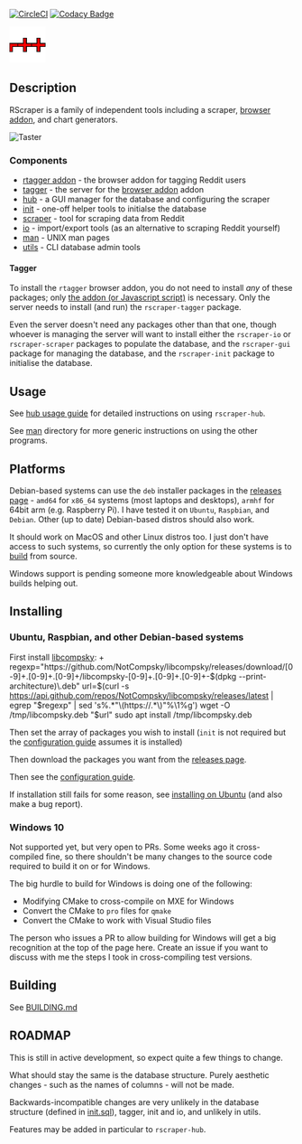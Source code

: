 [![CircleCI](https://circleci.com/gh/NotCompsky/rscraper.svg?style=svg)](https://circleci.com/gh/NotCompsky/rscraper)
[![Codacy Badge](https://api.codacy.com/project/badge/Grade/9ee8e250c8f842559559e7a509e80971)](https://www.codacy.com/app/NotCompsky/rscraper?utm_source=github.com&amp;utm_medium=referral&amp;utm_content=NotCompsky/rscraper&amp;utm_campaign=Badge_Grade)

![Icon](tagger/browser-addon/icons/64.png)

## Description

RScraper is a family of independent tools including a scraper, [browser addon](tagger), and chart generators.

![Taster](https://user-images.githubusercontent.com/30552567/60394819-d453d280-9b21-11e9-8dd9-323ae460b2bf.png)

### Components

*   [rtagger addon](tagger) - the browser addon for tagging Reddit users
*   [tagger](tagger) - the server for the [browser addon](tagger) addon
*   [hub](hub) - a GUI manager for the database and configuring the scraper
*   [init](init) - one-off helper tools to initialse the database
*   [scraper](scraper) - tool for scraping data from Reddit
*   [io](io) - import/export tools (as an alternative to scraping Reddit yourself)
*   [man](man) - UNIX man pages
*   [utils](utils) - CLI database admin tools

#### Tagger

To install the `rtagger` browser addon, you do not need to install *any* of these packages; only [the addon (or Javascript script)](tagger) is necessary. Only the server needs to install (and run) the `rscraper-tagger` package.

Even the server doesn't need any packages other than that one, though whoever is managing the server will want to install either the `rscraper-io` or `rscraper-scraper` packages to populate the database, and the `rscraper-gui` package for managing the database, and the `rscraper-init` package to initialise the database.

## Usage

See [hub usage guide](guides/hub.md) for detailed instructions on using `rscraper-hub`.

See [man](man) directory for more generic instructions on using the other programs.

## Platforms

Debian-based systems can use the `deb` installer packages in the [releases page](https://github.com/NotCompsky/rscraper/releases) - `amd64` for `x86_64` systems (most laptops and desktops), `armhf` for 64bit arm (e.g. Raspberry Pi). I have tested it on `Ubuntu`, `Raspbian`, and `Debian`. Other (up to date) Debian-based distros should also work.

It should work on MacOS and other Linux distros too. I just don't have access to such systems, so currently the only option for these systems is to [build](BUILDING.md) from source.

Windows support is pending someone more knowledgeable about Windows builds helping out.

## Installing

### Ubuntu, Raspbian, and other Debian-based systems

First install [libcompsky](https://github.com/NotCompsky/libcompsky):
+
    regexp="https://github\.com/NotCompsky/libcompsky/releases/download/[0-9]+\.[0-9]+\.[0-9]+/libcompsky-[0-9]+\.[0-9]+\.[0-9]+-$(dpkg --print-architecture)\.deb"
    url=$(curl -s https://api.github.com/repos/NotCompsky/libcompsky/releases/latest  |  egrep "$regexp" | sed 's%.*"\(https://.*\)"%\1%g')
    wget -O /tmp/libcompsky.deb "$url"
    sudo apt install /tmp/libcompsky.deb

Then set the array of packages you wish to install (`init` is not required but the [configuration guide](INSTALLING_UBUNTU.md#Configuring) assumes it is installed)

Then download the packages you want from the [releases page](https://github.com/NotCompsky/rscraper/releases).

Then see the [configuration guide](INSTALLING_UBUNTU.md#Configuring).

If installation still fails for some reason, see [installing on Ubuntu](INSTALLING_UBUNTU.md) (and also make a bug report).

### Windows 10

Not supported yet, but very open to PRs. Some weeks ago it cross-compiled fine, so there shouldn't be many changes to the source code required to build it on or for Windows.

The big hurdle to build for Windows is doing one of the following:

* Modifying CMake to cross-compile on MXE for Windows
* Convert the CMake to `pro` files for `qmake`
* Convert the CMake to work with Visual Studio files

The person who issues a PR to allow building for Windows will get a big recognition at the top of the page here. Create an issue if you want to discuss with me the steps I took in cross-compiling test versions.

## Building

See [BUILDING.md](BUILDING.md)

## ROADMAP

This is still in active development, so expect quite a few things to change.

What should stay the same is the database structure. Purely aesthetic changes - such as the names of columns - will not be made.

Backwards-incompatible changes are very unlikely in the database structure (defined in [init.sql](init/src/init.sql)), tagger, init and io, and unlikely in utils.

Features may be added in particular to `rscraper-hub`.
